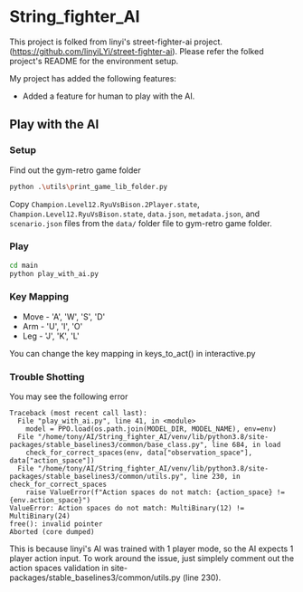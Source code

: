 # String_fighter_AI

This project is folked from linyi's street-fighter-ai project. (https://github.com/linyiLYi/street-fighter-ai). Please refer the folked project's README for the environment setup.

My project has added the following features:

* Added a feature for human to play with the AI.

## Play with the AI

### Setup
Find out the gym-retro game folder
```bash
python .\utils\print_game_lib_folder.py
```
Copy `Champion.Level12.RyuVsBison.2Player.state`, `Champion.Level12.RyuVsBison.state`, `data.json`, `metadata.json`, and `scenario.json` files from the `data/` folder file to gym-retro game folder. 

### Play
```bash
cd main
python play_with_ai.py
```

### Key Mapping
* Move - 'A', 'W', 'S', 'D'
* Arm - 'U', 'I', 'O'
* Leg - 'J', 'K', 'L'

You can change the key mapping in keys_to_act() in interactive.py

### Trouble Shotting
You may see the following error 
```
Traceback (most recent call last):
  File "play_with_ai.py", line 41, in <module>
    model = PPO.load(os.path.join(MODEL_DIR, MODEL_NAME), env=env)
  File "/home/tony/AI/String_fighter_AI/venv/lib/python3.8/site-packages/stable_baselines3/common/base_class.py", line 684, in load
    check_for_correct_spaces(env, data["observation_space"], data["action_space"])
  File "/home/tony/AI/String_fighter_AI/venv/lib/python3.8/site-packages/stable_baselines3/common/utils.py", line 230, in check_for_correct_spaces
    raise ValueError(f"Action spaces do not match: {action_space} != {env.action_space}")
ValueError: Action spaces do not match: MultiBinary(12) != MultiBinary(24)
free(): invalid pointer
Aborted (core dumped)
```
This is because linyi's AI was trained with 1 player mode, so the AI expects 1 player action input. To work around the issue, just simplely comment out the action spaces validation in site-packages/stable_baselines3/common/utils.py (line 230).
